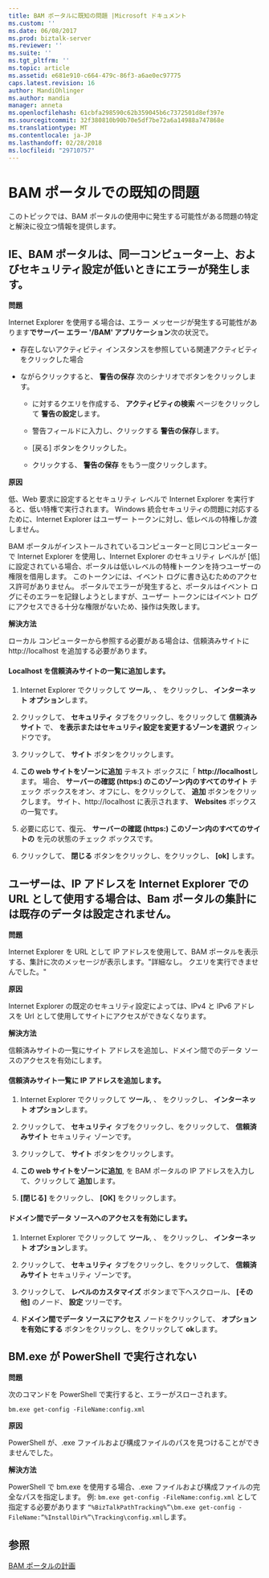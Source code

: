 ```yaml
---
title: BAM ポータルに既知の問題 |Microsoft ドキュメント
ms.custom: ''
ms.date: 06/08/2017
ms.prod: biztalk-server
ms.reviewer: ''
ms.suite: ''
ms.tgt_pltfrm: ''
ms.topic: article
ms.assetid: e681e910-c664-479c-86f3-a6ae0ec97775
caps.latest.revision: 16
author: MandiOhlinger
ms.author: mandia
manager: anneta
ms.openlocfilehash: 61cbfa298590c62b359045b6c7372501d8ef397e
ms.sourcegitcommit: 32f380810b90b70e5df7be72a6a14988a747868e
ms.translationtype: MT
ms.contentlocale: ja-JP
ms.lasthandoff: 02/28/2018
ms.locfileid: "29710757"
---
```

# <a name="known-issues-in-the-bam-portal"></a>BAM ポータルでの既知の問題
このトピックでは、BAM ポータルの使用中に発生する可能性がある問題の特定と解決に役立つ情報を提供します。  
  
## <a name="errors-occur-when-the-bam-portal-and-ie-are-on-the-same-computer-and-security-settings-are-low"></a>IE、BAM ポータルは、同一コンピューター上、およびセキュリティ設定が低いときにエラーが発生します。  
 **問題**  
  
 Internet Explorer を使用する場合は、エラー メッセージが発生する可能性があります**でサーバー エラー '/BAM' アプリケーション**次の状況で。  
  
-   存在しないアクティビティ インスタンスを参照している関連アクティビティをクリックした場合  
  
-   ながらクリックすると、 **警告の保存** 次のシナリオでボタンをクリックします。  
  
    -   に対するクエリを作成する、 **アクティビティの検索** ページをクリックして **警告の設定**します。  
  
    -   警告フィールドに入力し、クリックする **警告の保存**します。  
  
    -   [戻る] ボタンをクリックした。  
  
    -   クリックする、 **警告の保存** をもう一度クリックします。  
  
 **原因**  
  
 低、Web 要求に設定するとセキュリティ レベルで Internet Explorer を実行すると、低い特権で実行されます。 Windows 統合セキュリティの問題に対応するために、Internet Explorer はユーザー トークンに対し、低レベルの特権しか渡しません。  
  
 BAM ポータルがインストールされているコンピューターと同じコンピューターで Internet Explorer を使用し、Internet Explorer のセキュリティ レベルが [低] に設定されている場合、ポータルは低いレベルの特権トークンを持つユーザーの権限を借用します。 このトークンには、イベント ログに書き込むためのアクセス許可がありません。 ポータルでエラーが発生すると、ポータルはイベント ログにそのエラーを記録しようとしますが、ユーザー トークンにはイベント ログにアクセスできる十分な権限がないため、操作は失敗します。  
  
 **解決方法**  
  
 ローカル コンピューターから参照する必要がある場合は、信頼済みサイトに http://localhost を追加する必要があります。  
  
#### <a name="add-localhost-to-the-list-of-trusted-sites"></a>Localhost を信頼済みサイトの一覧に追加します。  
  
1.  Internet Explorer でクリックして **ツール**, 、 をクリックし、 **インターネット オプション**します。  
  
2.  クリックして、 **セキュリティ** タブをクリックし、をクリックして **信頼済みサイト** で、 **を表示またはセキュリティ設定を変更するゾーンを選択** ウィンドウです。  
  
3.  クリックして、 **サイト**  ボタンをクリックします。  
  
4.  **この web サイトをゾーンに追加** テキスト ボックスに「 **http://localhost**します。 場合、 **サーバーの確認 (https:) のこのゾーン内のすべてのサイト**  チェック ボックスをオン、オフにし、をクリックして、 **追加**  ボタンをクリックします。 サイト、http://localhost に表示されます、 **Websites**  ボックスの一覧です。  
  
5.  必要に応じて、復元、 **サーバーの確認 (https:) このゾーン内のすべてのサイトの** を元の状態のチェック ボックスです。  
  
6.  クリックして、 **閉じる** ボタンをクリックし、をクリックし、 **[ok]** します。  
  
## <a name="bam-portal-aggregations-do-not-populate-existing-data-when-using-an-ip-address-as-a-url-in-internet-explorer"></a>ユーザーは、IP アドレスを Internet Explorer での URL として使用する場合は、Bam ポータルの集計には既存のデータは設定されません。
 **問題**  
  
 Internet Explorer を URL として IP アドレスを使用して、BAM ポータルを表示する、集計に次のメッセージが表示します。"詳細なし。 クエリを実行できませんでした。"  
  
 **原因**  
  
 Internet Explorer の既定のセキュリティ設定によっては、IPv4 と IPv6 アドレスを Url として使用してサイトにアクセスができなくなります。  
  
 **解決方法**  
  
 信頼済みサイトの一覧にサイト アドレスを追加し、ドメイン間でのデータ ソースのアクセスを有効にします。  
  
#### <a name="add-the-ip-address-to-the-trusted-sites-list"></a>信頼済みサイト一覧に IP アドレスを追加します。  
  
1.  Internet Explorer でクリックして **ツール**, 、 をクリックし、 **インターネット オプション**します。  
  
2.  クリックして、 **セキュリティ** タブをクリックし、をクリックして、 **信頼済みサイト** セキュリティ ゾーンです。  
  
3.  クリックして、 **サイト**  ボタンをクリックします。  
  
4.  **この web サイトをゾーンに追加**, を BAM ポータルの IP アドレスを入力して、クリックして **追加**します。  
  
5.  **[閉じる]** をクリックし、 **[OK]** をクリックします。  
  
#### <a name="enable-access-to-data-sources-across-domains"></a>ドメイン間でデータ ソースへのアクセスを有効にします。  
  
1.  Internet Explorer でクリックして **ツール**, 、 をクリックし、 **インターネット オプション**します。  
  
2.  クリックして、 **セキュリティ** タブをクリックし、をクリックして、 **信頼済みサイト** セキュリティ ゾーンです。  
  
3.  クリックして、 **レベルのカスタマイズ** ボタンまで下へスクロール、 **[その他]** のノード、 **設定** ツリーです。  
  
4.  **ドメイン間でデータ ソースにアクセス**  ノードをクリックして、 **オプションを有効にする** ボタンをクリックし、をクリックして **ok**します。  
  
## <a name="bmexe-does-not-run-in-powershell"></a>BM.exe が PowerShell で実行されない  
 **問題**  
  
 次のコマンドを PowerShell で実行すると、エラーがスローされます。  
  
```  
bm.exe get-config -FileName:config.xml  
```  
  
 **原因**  
  
 PowerShell が、.exe ファイルおよび構成ファイルのパスを見つけることができませんでした。  
  
 **解決方法**  
  
 PowerShell で bm.exe を使用する場合、.exe ファイルおよび構成ファイルの完全なパスを指定します。 例: `bm.exe get-config -FileName:config.xml` として指定する必要があります `“%BizTalkPathTracking%”\bm.exe get-config -FileName:”%InstallDir%”\Tracking\config.xml`します。  
  
## <a name="see-also"></a>参照  
 [BAM ポータルの計画](../core/planning-for-the-bam-portal.md)